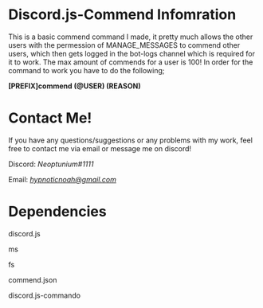# Discord.js-Commend Infomration 

This is a basic commend command I made, it pretty much allows the other users with the permession of MANAGE_MESSAGES to commend other users, which then gets logged in the bot-logs channel which is required for it to work. The max amount of commends for a user is 100! In order for the command to work you have to do the following;

**[PREFIX]commend (@USER) (REASON)**

# Contact Me!
 If you have any questions/suggestions or any problems with my work, feel free to contact me via email or message me on discord!

  Discord: *Neoptunium#1111*

  Email: *hypnoticnoah@gmail.com*

# Dependencies 
discord.js 

ms

fs

commend.json 

discord.js-commando
